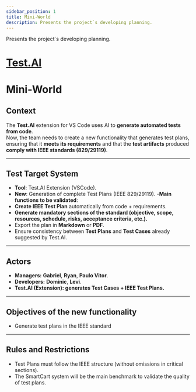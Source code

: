 ```yaml
---
sidebar_position: 1
title: Mini-World
description: Presents the project`s developing planning.
---
```


Presents the project`s developing planning.

# [Test.AI](https://marketplace.visualstudio.com/items?itemName=GabrieldePaulaBrunetti.test-ai)

# Mini-World

## Context

The **Test.AI** extension for VS Code uses AI to **generate automated tests from code**.  
Now, the team needs to create a new functionality that generates test plans, ensuring that it **meets its requirements** and that the **test artifacts** produced **comply with IEEE standards (829/29119)**.

---

## Test Target System

- **Tool**: Test.AI Extension (VSCode).
- **New**: Generation of complete Test Plans (IEEE 829/29119).
-**Main functions to be validated**:
- **Create IEEE Test Plan** automatically from code + requirements.
- **Generate mandatory sections of the standard (objective, scope, resources, schedule, risks, acceptance criteria, etc.).**
- Export the plan in **Markdown** or **PDF**.
- Ensure consistency between **Test Plans** and **Test Cases** already suggested by Test.AI.

---

## Actors
- **Managers:** **Gabriel**, **Ryan**, **Paulo Vitor**.  
- **Developers:** **Dominic**, **Levi**.  
- **Test.AI (Extension): generates Test Cases + IEEE Test Plans.**
---

## Objectives of the new functionality
- Generate test plans in the IEEE standard

---

## Rules and Restrictions

- Test Plans must follow the IEEE structure (without omissions in critical sections).
- The SmartCart system will be the main benchmark to validate the quality of test plans.
